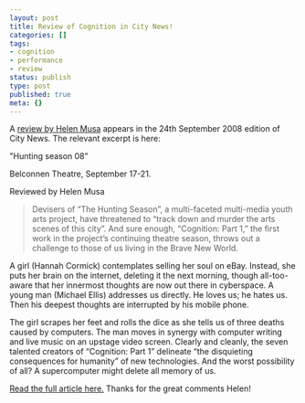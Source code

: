 ```yaml
---
layout: post
title: Review of Cognition in City News!
categories: []
tags:
- cognition
- performance
- review
status: publish
type: post
published: true
meta: {}
---
```


A 
[review by Helen Musa](http://www.citynews.com.au/index.php/content/article/challenge_to_new_worlders/) appears in the 24th September 2008 edition of City News. The relevant excerpt is here:


"Hunting season 08”

Belconnen Theatre, September 17-21.

Reviewed by Helen Musa
>Devisers of “The Hunting Season”, a multi-faceted multi-media youth arts project, have threatened to “track down and murder the arts scenes of this city”. And sure enough, “Cognition: Part 1,” the first work in the project’s continuing theatre season, throws out a challenge to those of us living in the Brave New World.

A girl (Hannah Cormick) contemplates selling her soul on eBay. Instead, she puts her brain on the internet, deleting it the next morning, though all-too-aware that her innermost thoughts are now out there in cyberspace. A young man (Michael Ellis) addresses us directly.  He loves us; he hates us. Then his deepest thoughts are interrupted by his mobile phone.

The girl scrapes her feet and rolls the dice as she tells us of three deaths caused by computers. The man moves in synergy with computer writing and live music on an upstage video screen.  Clearly and cleanly, the seven talented creators of “Cognition: Part 1” delineate “the disquieting consequences for humanity” of new technologies.  And the worst possibility of all?  A supercomputer might delete all memory of us.



[Read the full article here.](http://www.citynews.com.au/index.php/content/article/challenge_to_new_worlders/)
Thanks for the great comments Helen!
